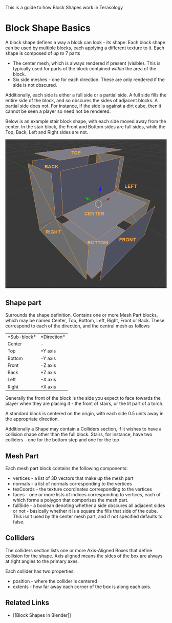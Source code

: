 This is a guide to how Block Shapes work in Terasology

# Block Shape Basics

A block shape defines a way a block can look - its shape. Each block shape can be used by multiple blocks, each applying a different texture to it. Each shape is composed of *up to* 7 parts

* The center mesh, which is always rendered if present (visible). This is typically used for parts of the block contained *within* the area of the block.
* Six side meshes - one for each direction. These are only rendered if the side is not obscured.

Additionally, each side is either a full side or a partial side. A full side fills the entire side of the block, and so obscures the sides of adjacent blocks. A partial side does not. For instance, if the side is against a dirt cube, then it cannot be seen a player so need not be rendered.

Below is an example stair block shape, with each side moved away from the center. In the stair block, the Front and Bottom sides are full sides, while the Top, Back, Left and Right sides are not.

![Terasology](/ExplodedBlockShape.png "An 'exploded' block shape")

## Shape part

Surrounds the shape definition. Contains one or more Mesh Part blocks, which may be named Center, Top, Bottom, Left, Right, Front or Back. These correspond to each of the direction, and the central mesh as follows

<table>
    <tr>
        <td>*Sub-block*</td>
        <td>*Direction*</td>
    </tr>
    <tr>
        <td>Center</td>
        <td>-</td>
    </tr>
    <tr>
        <td>Top</td>
        <td>+Y axis</td>
    </tr>
    <tr>
        <td>Bottom</td>
        <td>-Y axis</td>
    </tr>
    <tr>
        <td>Front</td>
        <td>-Z axis</td>
    </tr>
    <tr>
        <td>Back</td>
        <td>+Z axis</td>
    </tr>
    <tr>
        <td>Left</td>
        <td>-X axis</td>
    </tr>
    <tr>
        <td>Right</td>
        <td>+X axis</td>
    </tr>
</table>

Generally the front of the block is the side you expect to face towards the player when they are placing it - the front of stairs, or the lit part of a torch.

A standard block is centered on the origin, with each side 0.5 units away in the appropriate direction.

Additionally a Shape may contain a Colliders section, if it wishes to have a collision shape other than the full block. Stairs, for instance, have two colliders - one for the bottom step and one for the top

## Mesh Part

Each mesh part block contains the following components:

* vertices - a list of 3D vectors that make up the mesh part
* normals - a list of normals corresponding to the vertices
* texCoords - the texture coordinates corresponding to the vertices
* faces - one or more lists of indices corresponding to vertices, each of which forms a polygon that comporises the mesh part.
* fullSide - a boolean denoting whether a side obscures all adjacent sides or not - basically whether it is a square the fills that side of the cube. This isn't used by the center mesh part, and if not specified defaults to false.

## Colliders

The colliders section lists one or more Axis-Aligned Boxes that define collision for the shape. Axis aligned means the sides of the box are always at right angles to the primary axes.

Each collider has two properties:

* position - where the collider is centered
* extents - how far away each corner of the box is along each axis.

## Related Links

   * [[Block Shapes In Blender]]
